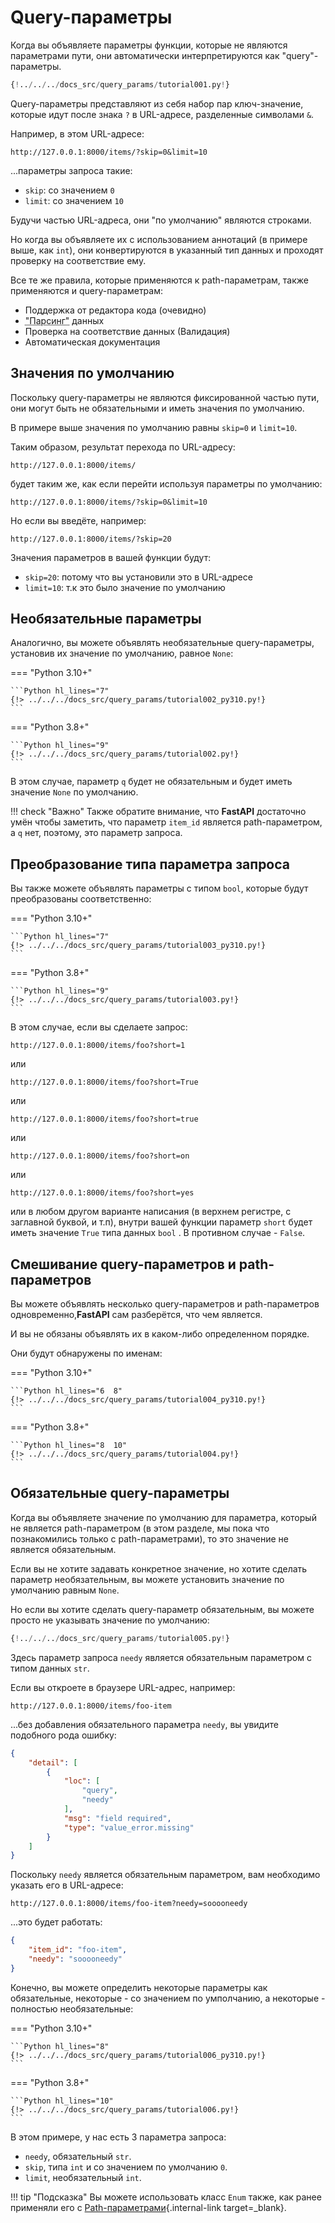 # Query-параметры

Когда вы объявляете параметры функции, которые не являются параметрами пути,  они автоматически интерпретируются как "query"-параметры.

```Python hl_lines="9"
{!../../../docs_src/query_params/tutorial001.py!}
```

Query-параметры представляют из себя набор пар ключ-значение, которые идут после знака `?` в URL-адресе, разделенные символами `&`.

Например, в этом URL-адресе:

```
http://127.0.0.1:8000/items/?skip=0&limit=10
```

...параметры запроса такие:

* `skip`: со значением `0`
* `limit`: со значением `10`

Будучи частью URL-адреса, они "по умолчанию" являются строками.

Но когда вы объявляете их с использованием аннотаций (в примере выше, как `int`), они конвертируются в указанный тип данных и проходят проверку на соответствие ему.

Все те же правила, которые применяются к path-параметрам, также применяются и query-параметрам:

* Поддержка от редактора кода (очевидно)
* <abbr title="преобразование строки, полученной из HTTP запроса в Python данные">"Парсинг"</abbr> данных
* Проверка на соответствие данных (Валидация)
* Автоматическая документация

## Значения по умолчанию

Поскольку query-параметры не являются фиксированной частью пути, они могут быть не обязательными и иметь значения по умолчанию.

В примере выше значения по умолчанию равны `skip=0` и `limit=10`.

Таким образом, результат перехода по URL-адресу:

```
http://127.0.0.1:8000/items/
```

будет таким же, как если перейти используя параметры по умолчанию:

```
http://127.0.0.1:8000/items/?skip=0&limit=10
```

Но если вы введёте, например:

```
http://127.0.0.1:8000/items/?skip=20
```

Значения параметров в вашей функции будут:

* `skip=20`: потому что вы установили это в URL-адресе
* `limit=10`: т.к это было значение по умолчанию

## Необязательные параметры

Аналогично, вы можете объявлять необязательные query-параметры, установив их значение по умолчанию, равное `None`:

=== "Python 3.10+"

    ```Python hl_lines="7"
    {!> ../../../docs_src/query_params/tutorial002_py310.py!}
    ```

=== "Python 3.8+"

    ```Python hl_lines="9"
    {!> ../../../docs_src/query_params/tutorial002.py!}
    ```

В этом случае, параметр  `q` будет не обязательным и будет иметь значение `None` по умолчанию.

!!! check "Важно"
    Также обратите внимание, что **FastAPI** достаточно умён чтобы заметить, что параметр `item_id` является path-параметром, а `q` нет, поэтому, это параметр запроса.

## Преобразование типа параметра запроса

Вы также можете объявлять параметры с типом `bool`, которые будут преобразованы соответственно:

=== "Python 3.10+"

    ```Python hl_lines="7"
    {!> ../../../docs_src/query_params/tutorial003_py310.py!}
    ```

=== "Python 3.8+"

    ```Python hl_lines="9"
    {!> ../../../docs_src/query_params/tutorial003.py!}
    ```

В этом случае, если вы сделаете запрос:

```
http://127.0.0.1:8000/items/foo?short=1
```

или

```
http://127.0.0.1:8000/items/foo?short=True
```

или

```
http://127.0.0.1:8000/items/foo?short=true
```

или

```
http://127.0.0.1:8000/items/foo?short=on
```

или

```
http://127.0.0.1:8000/items/foo?short=yes
```

или в любом другом варианте написания (в верхнем регистре, с заглавной буквой, и т.п), внутри вашей функции параметр `short` будет иметь значение `True` типа данных `bool` . В противном случае - `False`.


## Смешивание query-параметров и path-параметров

Вы можете объявлять несколько query-параметров и path-параметров одновременно,**FastAPI** сам разберётся, что чем является.

И вы не обязаны объявлять их в каком-либо определенном порядке.

Они будут обнаружены по именам:

=== "Python 3.10+"

    ```Python hl_lines="6  8"
    {!> ../../../docs_src/query_params/tutorial004_py310.py!}
    ```

=== "Python 3.8+"

    ```Python hl_lines="8  10"
    {!> ../../../docs_src/query_params/tutorial004.py!}
    ```

## Обязательные query-параметры

Когда вы объявляете значение по умолчанию для параметра, который не является path-параметром (в этом разделе, мы пока что познакомились только с  path-параметрами), то это значение не является обязательным.

Если вы не хотите задавать конкретное значение, но хотите сделать параметр необязательным, вы можете установить значение по умолчанию равным `None`.

Но если вы хотите сделать query-параметр обязательным, вы можете просто не указывать значение по умолчанию:

```Python hl_lines="6-7"
{!../../../docs_src/query_params/tutorial005.py!}
```

Здесь параметр запроса `needy` является обязательным параметром с типом данных  `str`.

Если вы откроете в браузере URL-адрес, например:

```
http://127.0.0.1:8000/items/foo-item
```

...без добавления обязательного параметра `needy`, вы увидите подобного рода ошибку:

```JSON
{
    "detail": [
        {
            "loc": [
                "query",
                "needy"
            ],
            "msg": "field required",
            "type": "value_error.missing"
        }
    ]
}
```

Поскольку `needy` является обязательным параметром, вам необходимо указать его в URL-адресе:

```
http://127.0.0.1:8000/items/foo-item?needy=sooooneedy
```

...это будет работать:

```JSON
{
    "item_id": "foo-item",
    "needy": "sooooneedy"
}
```

Конечно, вы можете определить некоторые параметры как обязательные, некоторые - со значением по умполчанию, а некоторые - полностью необязательные:

=== "Python 3.10+"

    ```Python hl_lines="8"
    {!> ../../../docs_src/query_params/tutorial006_py310.py!}
    ```

=== "Python 3.8+"

    ```Python hl_lines="10"
    {!> ../../../docs_src/query_params/tutorial006.py!}
    ```

В этом примере, у нас есть 3 параметра запроса:

* `needy`, обязательный `str`.
* `skip`, типа `int` и со значением по умолчанию `0`.
* `limit`, необязательный `int`.

!!! tip "Подсказка"
    Вы можете использовать класс `Enum` также, как ранее применяли его с [Path-параметрами](path-params.md#predefined-values){.internal-link target=_blank}.
